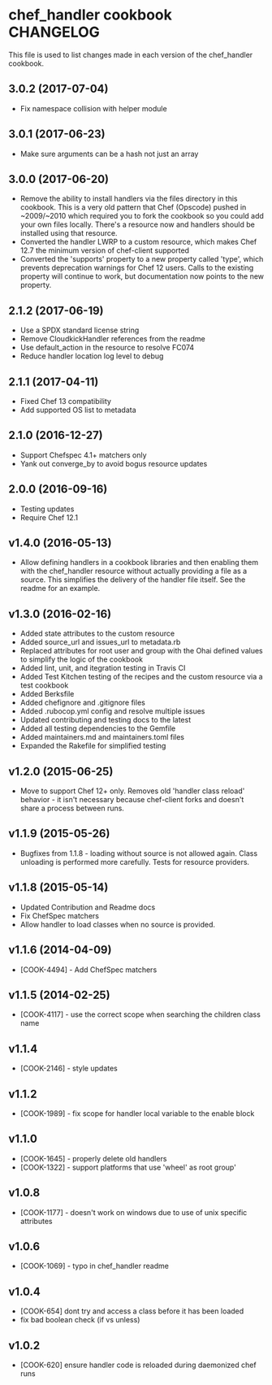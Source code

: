 # chef_handler cookbook CHANGELOG

This file is used to list changes made in each version of the chef_handler cookbook.

## 3.0.2 (2017-07-04)

- Fix namespace collision with helper module

## 3.0.1 (2017-06-23)

- Make sure arguments can be a hash not just an array

## 3.0.0 (2017-06-20)

- Remove the ability to install handlers via the files directory in this cookbook. This is a very old pattern that Chef (Opscode) pushed in ~2009/~2010 which required you to fork the cookbook so you could add your own files locally. There's a resource now and handlers should be installed using that resource.
- Converted the handler LWRP to a custom resource, which makes Chef 12.7 the minimum version of chef-client supported
- Converted the 'supports' property to a new property called 'type', which prevents deprecation warnings for Chef 12 users. Calls to the existing property will continue to work, but documentation now points to the new property.

## 2.1.2 (2017-06-19)

- Use a SPDX standard license string
- Remove CloudkickHandler references from the readme
- Use default_action in the resource to resolve FC074
- Reduce handler location log level to debug

## 2.1.1 (2017-04-11)

- Fixed Chef 13 compatibility
- Add supported OS list to metadata

## 2.1.0 (2016-12-27)

- Support Chefspec 4.1+ matchers only
- Yank out converge_by to avoid bogus resource updates

## 2.0.0 (2016-09-16)
- Testing updates
- Require Chef 12.1

## v1.4.0 (2016-05-13)

- Allow defining handlers in a cookbook libraries and then enabling them with the chef_handler resource without actually providing a file as a source. This simplifies the delivery of the handler file itself. See the readme for an example.

## v1.3.0 (2016-02-16)

- Added state attributes to the custom resource
- Added source_url and issues_url to metadata.rb
- Replaced attributes for root user and group with the Ohai defined values to simplify the logic of the cookbook
- Added lint, unit, and itegration testing in Travis CI
- Added Test Kitchen testing of the recipes and the custom resource via a test cookbook
- Added Berksfile
- Added chefignore and .gitignore files
- Added .rubocop.yml config and resolve multiple issues
- Updated contributing and testing docs to the latest
- Added all testing dependencies to the Gemfile
- Added maintainers.md and maintainers.toml files
- Expanded the Rakefile for simplified testing

## v1.2.0 (2015-06-25)

- Move to support Chef 12+ only. Removes old 'handler class reload' behavior - it isn't necessary because chef-client forks and doesn't share a process between runs.

## v1.1.9 (2015-05-26)

- Bugfixes from 1.1.8 - loading without source is not allowed again. Class unloading is performed more carefully. Tests for resource providers.

## v1.1.8 (2015-05-14)

- Updated Contribution and Readme docs
- Fix ChefSpec matchers
- Allow handler to load classes when no source is provided.

## v1.1.6 (2014-04-09)

- [COOK-4494] - Add ChefSpec matchers

## v1.1.5 (2014-02-25)

- [COOK-4117] - use the correct scope when searching the children class name

## v1.1.4

- [COOK-2146] - style updates

## v1.1.2

- [COOK-1989] - fix scope for handler local variable to the enable block

## v1.1.0

- [COOK-1645] - properly delete old handlers
- [COOK-1322] - support platforms that use 'wheel' as root group'

## v1.0.8

- [COOK-1177] - doesn't work on windows due to use of unix specific attributes

## v1.0.6

- [COOK-1069] - typo in chef_handler readme

## v1.0.4

- [COOK-654] dont try and access a class before it has been loaded
- fix bad boolean check (if vs unless)

## v1.0.2

- [COOK-620] ensure handler code is reloaded during daemonized chef runs
